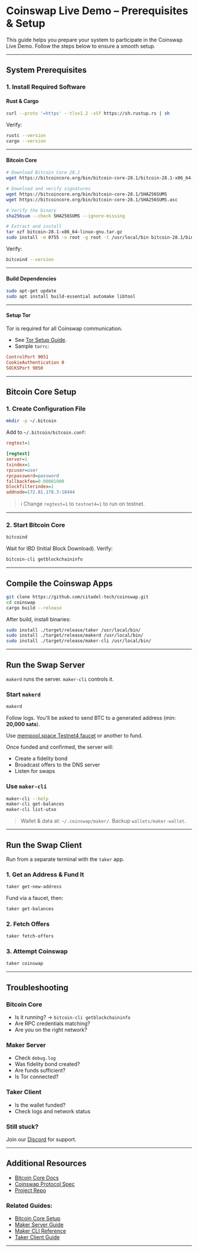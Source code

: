 # Coinswap Live Demo – Prerequisites & Setup

This guide helps you prepare your system to participate in the Coinswap Live Demo. Follow the steps below to ensure a smooth setup.

---

##  System Prerequisites

### 1. Install Required Software

####  Rust & Cargo
```bash
curl --proto '=https' --tlsv1.2 -sSf https://sh.rustup.rs | sh
```
Verify:
```bash
rustc --version
cargo --version
```

---

####  Bitcoin Core
```bash
# Download Bitcoin Core 28.1
wget https://bitcoincore.org/bin/bitcoin-core-28.1/bitcoin-28.1-x86_64-linux-gnu.tar.gz

# Download and verify signatures
wget https://bitcoincore.org/bin/bitcoin-core-28.1/SHA256SUMS
wget https://bitcoincore.org/bin/bitcoin-core-28.1/SHA256SUMS.asc

# Verify the binary
sha256sum --check SHA256SUMS --ignore-missing

# Extract and install
tar xzf bitcoin-28.1-x86_64-linux-gnu.tar.gz
sudo install -m 0755 -o root -g root -t /usr/local/bin bitcoin-28.1/bin/*
```

Verify:
```bash
bitcoind --version
```

---

####  Build Dependencies
```bash
sudo apt-get update
sudo apt install build-essential automake libtool
```

---

####  Setup Tor
Tor is required for all Coinswap communication.

- See [Tor Setup Guide](tor.md).
- Sample `torrc`:
```ini
ControlPort 9051
CookieAuthentication 0
SOCKSPort 9050
```

---

##  Bitcoin Core Setup

### 1. Create Configuration File
```bash
mkdir -p ~/.bitcoin
```

Add to `~/.bitcoin/bitcoin.conf`:
```ini
regtest=1

[regtest]
server=1
txindex=1
rpcuser=user
rpcpassword=password
fallbackfee=0.00001000
blockfilterindex=1
addnode=172.81.178.3:18444
```

> ℹ️ Change `regtest=1` to `testnet4=1` to run on testnet.

---

### 2. Start Bitcoin Core
```bash
bitcoind
```

Wait for IBD (Initial Block Download). Verify:
```bash
bitcoin-cli getblockchaininfo
```

---

##  Compile the Coinswap Apps

```bash
git clone https://github.com/citadel-tech/coinswap.git
cd coinswap
cargo build --release
```

After build, install binaries:
```bash
sudo install ./target/release/taker /usr/local/bin/
sudo install ./target/release/makerd /usr/local/bin/
sudo install ./target/release/maker-cli /usr/local/bin/
```

---

##  Run the Swap Server

`makerd` runs the server. `maker-cli` controls it.

### Start `makerd`
```bash
makerd
```

Follow logs. You'll be asked to send BTC to a generated address (min: **20,000 sats**).

Use [mempool.space Testnet4 faucet](https://mempool.space/testnet4/faucet) or another to fund.

Once funded and confirmed, the server will:

- Create a fidelity bond
- Broadcast offers to the DNS server
- Listen for swaps

### Use `maker-cli`
```bash
maker-cli --help
maker-cli get-balances
maker-cli list-utxo
```

>  Wallet & data at: `~/.coinswap/maker/`. Backup `wallets/maker-wallet`.

---

##  Run the Swap Client

Run from a separate terminal with the `taker` app.

### 1. Get an Address & Fund It
```bash
taker get-new-address
```

Fund via a faucet, then:
```bash
taker get-balances
```

### 2. Fetch Offers
```bash
taker fetch-offers
```

### 3. Attempt Coinswap
```bash
taker coinswap
```

---

##  Troubleshooting

### Bitcoin Core
- Is it running? → `bitcoin-cli getblockchaininfo`
- Are RPC credentials matching?
- Are you on the right network?

### Maker Server
- Check `debug.log`
- Was fidelity bond created?
- Are funds sufficient?
- Is Tor connected?

### Taker Client
- Is the wallet funded?
- Check logs and network status

### Still stuck?
Join our [Discord](https://discord.gg/gs5R6pmAbR) for support.

---

##  Additional Resources

- [Bitcoin Core Docs](https://bitcoin.org/en/developer-reference)
- [Coinswap Protocol Spec](https://github.com/citadel-tech/Coinswap-Protocol-Specification)
- [Project Repo](https://github.com/citadel-tech/coinswap)

### Related Guides:
- [Bitcoin Core Setup](./bitcoind.md)
- [Maker Server Guide](./makerd.md)
- [Maker CLI Reference](./maker-cli.md)
- [Taker Client Guide](./taker.md)

---